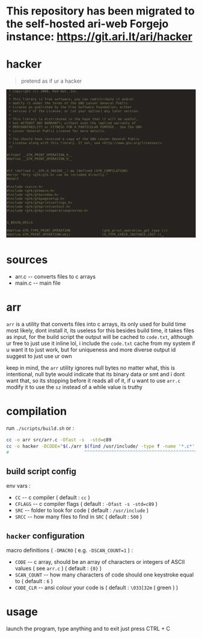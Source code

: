 # This repository has been migrated to the self-hosted ari-web Forgejo instance: <https://git.ari.lt/ari/hacker>
# hacker

> pretend as if ur a hacker

![screenshot](/media/ss.jpg)

# sources

-   arr.c -- converts files to c arrays
-   main.c -- main file

# arr

`arr` is a utility that converts files into c arrays, its only used for build time most likely, dont install it, its
useless for this besides build time, it takes files as input, for the build script the output will be cached to
`code.txt`, although ur free to just use it inline lol, i include the `code.txt` cache from my system if u want it to
just work, but for uniqueness and more diverse output id suggest to just use ur own

keep in mind, the `arr` utility ignores null bytes no matter what, this is intentional, null byte would indicate that
its binary data or smt and i dont want that, so its stopping before it reads all of it, if u want to use `arr.c`
modify it to use the `sz` instead of a while value is truthy

# compilation

run `./scripts/build.sh` or :

```sh
cc -o arr src/arr.c -Ofast -s  -std=c89
cc -o hacker -DCODE="$(./arr $(find /usr/include/ -type f -name '*.c*' -or -name '*.h*' | head -n 500))" src/main.c -Ofast -s -std=c89
#                            ^^^^^^^^^^^^^^^^^^^^^^^^^^^^^^^^^^^^^^^^^^^^^^^^^^^^^^^^^^^^^^^^^^ u can play around with this
```

## build script config

env vars :

-   `CC` -- c compiler ( default : `cc` )
-   `CFLAGS` -- c compiler flags ( default : `-Ofast -s -std=c89` )
-   `SRC` -- folder to look for code ( default : `/usr/include` )
-   `SRCC` -- how many files to find in `SRC` ( default : `500` )

## `hacker` configuration

macro definitions ( `-DMACRO` ( e.g. `-DSCAN_COUNT=1` ) :

-   `CODE` -- c array, should be an array of characters or integers of ASCII values ( see `arr.c` ) ( default : `{0}` )
-   `SCAN_COUNT` -- how many characters of code should one keystroke equal to ( default : `6` )
-   `CODE_CLR` -- ansi colour your code is ( default : `\033[32m` ( green ) )

# usage

launch the program, type anything and to exit just press CTRL + C
